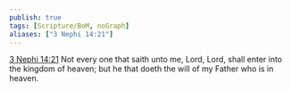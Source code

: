 ```yaml
---
publish: true
tags: [Scripture/BoM, noGraph]
aliases: ["3 Nephi 14:21"]
---
```

[3 Nephi 14:21](https://churchofjesuschrist.org/study/scriptures/bofm/3-ne/14?lang=eng&id=p21#p21) Not every one that saith unto me, Lord, Lord, shall enter into the kingdom of heaven; but he that doeth the will of my Father who is in heaven.

